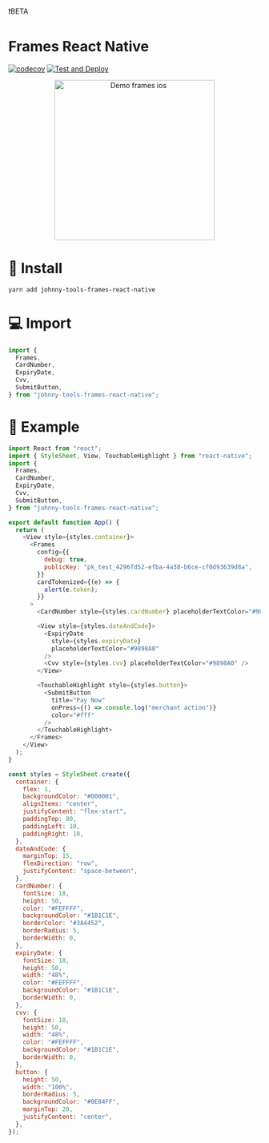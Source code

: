 ❗️BETA

# Frames React Native 
[![codecov](https://codecov.io/gh/ioan-ghisoi-cko/johnny-tools-frames-react-native/branch/master/graph/badge.svg?token=KYGJUF3OM8)](https://codecov.io/gh/ioan-ghisoi-cko/johnny-tools-frames-react-native)
[![Test and Deploy](https://github.com/ioan-ghisoi-cko/johnny-tools-frames-react-native/actions/workflows/cd.yml/badge.svg)](https://github.com/ioan-ghisoi-cko/johnny-tools-frames-react-native/actions/workflows/cd.yml)

<p align="center">
	<img src="https://media.giphy.com/media/L0CHkoZlKjp9qjXgoV/giphy.gif" width="320" alt="Demo frames ios"/>
</p>

# :rocket: Install

```bash
yarn add johnny-tools-frames-react-native
```

# :computer: Import

```js
import {
  Frames,
  CardNumber,
  ExpiryDate,
  Cvv,
  SubmitButton,
} from "johnny-tools-frames-react-native";
```

# :tada: Example

```js
import React from "react";
import { StyleSheet, View, TouchableHighlight } from "react-native";
import {
  Frames,
  CardNumber,
  ExpiryDate,
  Cvv,
  SubmitButton,
} from "johnny-tools-frames-react-native";

export default function App() {
  return (
    <View style={styles.container}>
      <Frames
        config={{
          debug: true,
          publicKey: "pk_test_4296fd52-efba-4a38-b6ce-cf0d93639d8a",
        }}
        cardTokenized={(e) => {
          alert(e.token);
        }}
      >
        <CardNumber style={styles.cardNumber} placeholderTextColor="#9898A0" />

        <View style={styles.dateAndCode}>
          <ExpiryDate
            style={styles.expiryDate}
            placeholderTextColor="#9898A0"
          />
          <Cvv style={styles.cvv} placeholderTextColor="#9898A0" />
        </View>

        <TouchableHighlight style={styles.button}>
          <SubmitButton
            title="Pay Now"
            onPress={() => console.log("merchant action")}
            color="#fff"
          />
        </TouchableHighlight>
      </Frames>
    </View>
  );
}

const styles = StyleSheet.create({
  container: {
    flex: 1,
    backgroundColor: "#000001",
    alignItems: "center",
    justifyContent: "flex-start",
    paddingTop: 80,
    paddingLeft: 10,
    paddingRight: 10,
  },
  dateAndCode: {
    marginTop: 15,
    flexDirection: "row",
    justifyContent: "space-between",
  },
  cardNumber: {
    fontSize: 18,
    height: 50,
    color: "#FEFFFF",
    backgroundColor: "#1B1C1E",
    borderColor: "#3A4452",
    borderRadius: 5,
    borderWidth: 0,
  },
  expiryDate: {
    fontSize: 18,
    height: 50,
    width: "48%",
    color: "#FEFFFF",
    backgroundColor: "#1B1C1E",
    borderWidth: 0,
  },
  cvv: {
    fontSize: 18,
    height: 50,
    width: "48%",
    color: "#FEFFFF",
    backgroundColor: "#1B1C1E",
    borderWidth: 0,
  },
  button: {
    height: 50,
    width: "100%",
    borderRadius: 5,
    backgroundColor: "#0E84FF",
    marginTop: 20,
    justifyContent: "center",
  },
});

